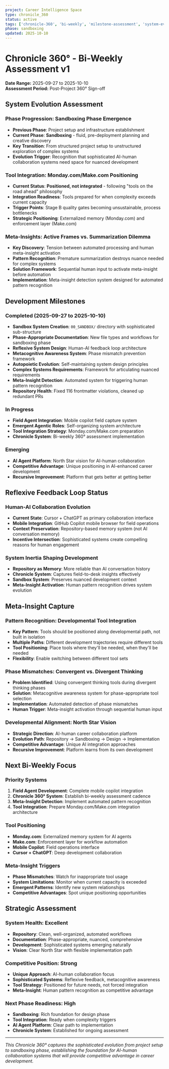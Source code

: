 ```yaml
---
project: Career Intelligence Space
type: chronicle_360
status: active
tags: ['chronicle-360', 'bi-weekly', 'milestone-assessment', 'system-evolution', 'phase-transition']
phase: sandboxing
updated: 2025-10-10
---
```


# Chronicle 360° - Bi-Weekly Assessment v1
**Date Range:** 2025-09-27 to 2025-10-10  
**Assessment Period:** Post-Project 360° Sign-off

## System Evolution Assessment

### **Phase Progression: Sandboxing Phase Emergence**
- **Previous Phase**: Project setup and infrastructure establishment
- **Current Phase**: **Sandboxing** - fluid, pre-deployment planning and creative discovery
- **Key Transition**: From structured project setup to unstructured exploration of complex systems
- **Evolution Trigger**: Recognition that sophisticated AI-human collaboration systems need space for nuanced development

### **Tool Integration: Monday.com/Make.com Positioning**
- **Current Status**: **Positioned, not integrated** - following "tools on the road ahead" philosophy
- **Integration Readiness**: Tools prepared for when complexity exceeds current capacity
- **Trigger Points**: Stage B quality gates becoming unsustainable, process bottlenecks
- **Strategic Positioning**: Externalized memory (Monday.com) and enforcement layer (Make.com)

### **Meta-Insights: Active Frames vs. Summarization Dilemma**
- **Key Discovery**: Tension between automated processing and human meta-insight activation
- **Pattern Recognition**: Premature summarization destroys nuance needed for complex systems
- **Solution Framework**: Sequential human input to activate meta-insight before automation
- **Implementation**: Meta-insight detection system designed for automated pattern recognition

## Development Milestones

### **Completed (2025-09-27 to 2025-10-10)**
- **Sandbox System Creation**: `00_SANDBOX/` directory with sophisticated sub-structure
- **Phase-Appropriate Documentation**: New file types and workflows for sandboxing phase
- **Reflexive System Design**: Human-AI feedback loop architecture
- **Metacognitive Awareness System**: Phase mismatch prevention framework
- **Autopoietic Evolution**: Self-maintaining system design principles
- **Complex Systems Requirements**: Framework for articulating nuanced requirements
- **Meta-Insight Detection**: Automated system for triggering human pattern recognition
- **Repository Health**: Fixed 116 frontmatter violations, cleaned up redundant PRs

### **In Progress**
- **Field Agent Integration**: Mobile copilot field capture system
- **Emergent Agentic Roles**: Self-organizing system architecture
- **Tool Integration Strategy**: Monday.com/Make.com preparation
- **Chronicle System**: Bi-weekly 360° assessment implementation

### **Emerging**
- **AI Agent Platform**: North Star vision for AI-human collaboration
- **Competitive Advantage**: Unique positioning in AI-enhanced career development
- **Recursive Improvement**: Platform that gets better at getting better

## Reflexive Feedback Loop Status

### **Human-AI Collaboration Evolution**
- **Current State**: Cursor + ChatGPT as primary collaboration interface
- **Mobile Integration**: GitHub Copilot mobile browser for field operations
- **Context Preservation**: Repository-based memory system (not AI conversation memory)
- **Incentive Intersection**: Sophisticated systems create compelling reasons for human engagement

### **System Inertia Shaping Development**
- **Repository as Memory**: More reliable than AI conversation history
- **Chronicle System**: Captures field-to-desk insights effectively
- **Sandbox System**: Preserves nuanced development context
- **Meta-Insight Activation**: Human pattern recognition drives system evolution

## Meta-Insight Capture

### **Pattern Recognition: Developmental Tool Integration**
- **Key Pattern**: Tools should be positioned along developmental path, not built in isolation
- **Multiple Paths**: Different development trajectories require different tools
- **Tool Positioning**: Place tools where they'll be needed, when they'll be needed
- **Flexibility**: Enable switching between different tool sets

### **Phase Mismatches: Convergent vs. Divergent Thinking**
- **Problem Identified**: Using convergent thinking tools during divergent thinking phases
- **Solution**: Metacognitive awareness system for phase-appropriate tool selection
- **Implementation**: Automated detection of phase mismatches
- **Human Trigger**: Meta-insight activation through sequential human input

### **Developmental Alignment: North Star Vision**
- **Strategic Direction**: AI-human career collaboration platform
- **Evolution Path**: Repository → Sandboxing → Design → Implementation
- **Competitive Advantage**: Unique AI integration approaches
- **Recursive Improvement**: Platform learns from its own development

## Next Bi-Weekly Focus

### **Priority Systems**
1. **Field Agent Development**: Complete mobile copilot integration
2. **Chronicle 360° System**: Establish bi-weekly assessment cadence
3. **Meta-Insight Detection**: Implement automated pattern recognition
4. **Tool Integration**: Prepare Monday.com/Make.com integration architecture

### **Tool Positioning**
- **Monday.com**: Externalized memory system for AI agents
- **Make.com**: Enforcement layer for workflow automation
- **Mobile Copilot**: Field operations interface
- **Cursor + ChatGPT**: Deep development collaboration

### **Meta-Insight Triggers**
- **Phase Mismatches**: Watch for inappropriate tool usage
- **System Limitations**: Monitor when current capacity is exceeded
- **Emergent Patterns**: Identify new system relationships
- **Competitive Advantages**: Spot unique positioning opportunities

## Strategic Assessment

### **System Health: Excellent**
- **Repository**: Clean, well-organized, automated workflows
- **Documentation**: Phase-appropriate, nuanced, comprehensive
- **Development**: Sophisticated systems emerging naturally
- **Vision**: Clear North Star with flexible implementation path

### **Competitive Position: Strong**
- **Unique Approach**: AI-human collaboration focus
- **Sophisticated Systems**: Reflexive feedback, metacognitive awareness
- **Tool Strategy**: Positioned for future needs, not forced integration
- **Meta-Insight**: Human pattern recognition as competitive advantage

### **Next Phase Readiness: High**
- **Sandboxing**: Rich foundation for design phase
- **Tool Integration**: Ready when complexity triggers
- **AI Agent Platform**: Clear path to implementation
- **Chronicle System**: Established for ongoing assessment

---

*This Chronicle 360° captures the sophisticated evolution from project setup to sandboxing phase, establishing the foundation for AI-human collaboration systems that will provide competitive advantage in career development.*
